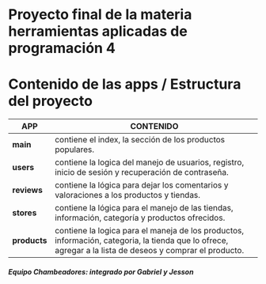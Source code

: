 # Proyecto final de la materia herramientas aplicadas de programación 4 

# Contenido de las apps / Estructura del proyecto
| APP        |     CONTENIDO      |
|------------|--------------------|
|**main**    | contiene el index, la sección de los productos populares.|
|**users**   | contiene la logica del manejo de usuarios, registro, inicio de sesión y recuperación de contraseña.|
|**reviews** |  contiene la lógica para dejar los comentarios y valoraciones a los productos y tiendas.|
|**stores**  | contiene la lógica para el manejo de las tiendas, información, categoría y productos ofrecidos.|
|**products**| contiene la logica para el maneja de los productos, información, categoria, la tienda que lo ofrece, agregar a la lista de deseos y comprar el producto.|

#### *Equipo Chambeadores: integrado por Gabriel y Jesson*